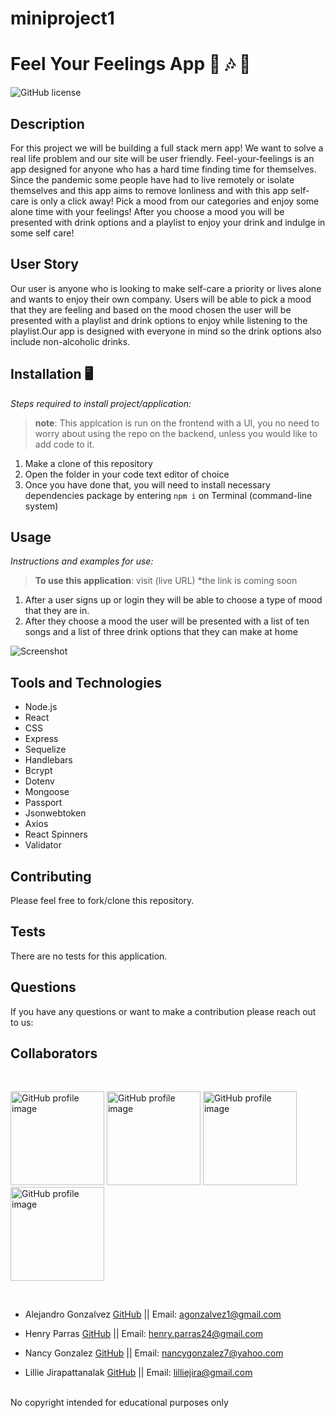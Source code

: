 # miniproject1
# Feel Your Feelings App 🎵 🎶 🍺
![GitHub license](https://img.shields.io/badge/license-MIT-pink.svg) 

## Description
For this project we will be building a full stack mern app! We want to solve a real life problem and our site will be user friendly. Feel-your-feelings is an app designed for anyone who has a hard time finding time for themselves. Since the pandemic some people have had to live remotely or isolate themselves and this app aims to remove lonliness and with this app self-care is only a click away! Pick a mood from our categories and enjoy some alone time with your feelings! After you choose a mood you will be presented with drink options and a playlist to enjoy your drink and indulge in some self care!

## User Story
Our user is anyone who is looking to make self-care a priority or lives alone and wants to enjoy their own company. Users will be able to pick a mood that they are feeling and based on the mood chosen the user will be presented with a playlist and drink options to enjoy while listening to the playlist.Our app is designed with everyone in mind so the drink options also include non-alcoholic drinks.

## Installation 🖥️
*Steps required to install project/application:*

> **note**: This applcation is run on the frontend with a UI, you no need to worry about using the repo on the backend, unless you would like to add code to it.

1.	Make a clone of this repository
2.	Open the folder in your code text editor of choice
3.	Once you have done that, you will need to install necessary dependencies package by entering `npm i` on Terminal (command-line system)

## Usage 
*Instructions and examples for use:* 
> **To use this application**: visit (live URL) *the link is coming soon

1. After a user signs up or login they will be able to choose a type of mood that they are in.
2. After they choose a mood the user will be presented with a list of ten songs and a list of three drink options that they can make at home



![Screenshot](https://github.com/Lilliemefie/Note-Taker/blob/main/assets/project%202%20screenshot.gif)


## Tools and Technologies 
- Node.js
- React
- CSS
- Express 
- Sequelize
- Handlebars
- Bcrypt
- Dotenv
- Mongoose
- Passport
- Jsonwebtoken
- Axios
- React Spinners
- Validator

## Contributing
Please feel free to fork/clone this repository.

## Tests
There are no tests for this application.

## Questions 
If you have any questions or want to make a contribution please reach out to us:
## Collaborators 


<br>
<p float="left">
<a href="https://github.com/agonzalvez">
<img src="https://avatars.githubusercontent.com/u/83324906?v=4"  alt="GitHub profile image" width="150"></a>
<img src="https://avatars.githubusercontent.com/u/82185621?v=4" alt="GitHub profile image" width="150">
<img src="https://avatars.githubusercontent.com/u/80847247?v=4" alt="GitHub profile image" width="150">
<img src="https://avatars.githubusercontent.com/u/82494755?v=4" alt="GitHub profile image" width="150">

</p>
<br>

* Alejandro Gonzalvez [GitHub](https://github.com/agonzalvez) || Email: agonzalvez1@gmail.com

* Henry Parras [GitHub](https://github.com/henryparras24) || Email: henry.parras24@gmail.com

* Nancy Gonzalez [GitHub](https://github.com/MarissaNancy) || Email: nancygonzalez7@yahoo.com

* Lillie Jirapattanalak [GitHub](https://github.com/lilliemefie/) || Email: lilliejira@gmail.com

<br>
No copyright intended for educational purposes only

